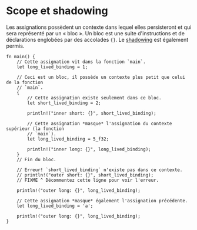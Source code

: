 # Scope et shadowing

Les assignations possèdent un contexte dans lequel elles persisteront et qui sera représenté par un « bloc ». Un bloc est une suite d'instructions et de déclarations englobées par des accolades `{}`. Le [shadowing][shadowing] est également permis.

```rust,editable
fn main() {
    // Cette assignation vit dans la fonction `main`.
    let long_lived_binding = 1;

    // Ceci est un bloc, il possède un contexte plus petit que celui de la fonction 
    // `main`.
    {
        // Cette assignation existe seulement dans ce bloc.
        let short_lived_binding = 2;

        println!("inner short: {}", short_lived_binding);

        // Cette assignation *masque* l'assignation du contexte supérieur (la fonction 
        // `main`).
        let long_lived_binding = 5_f32;

        println!("inner long: {}", long_lived_binding);
    }
    // Fin du bloc.

    // Erreur! `short_lived_binding` n'existe pas dans ce contexte.
    // println!("outer short: {}", short_lived_binding);
    // FIXME ^ Décommentez cette ligne pour voir l'erreur.

    println!("outer long: {}", long_lived_binding);

    // Cette assignation *masque* également l'assignation précédente.
    let long_lived_binding = 'a';

    println!("outer long: {}", long_lived_binding);
}

```

[shadowing]: https://en.wikipedia.org/wiki/Variable_shadowing
